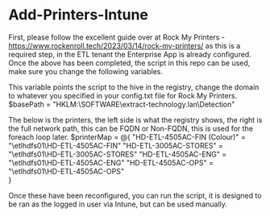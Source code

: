 # Add-Printers-Intune
First, please follow the excellent guide over at Rock My Printers - https://www.rockenroll.tech/2023/03/14/rock-my-printers/ as this is a required step, in the ETL tenant the Enterprise App is already configured.
Once the above has been completed, the script in this repo can be used, make sure you change the following variables.

This variable points the script to the hive in the registry, change the domain to whatever you specified in your config.txt file for Rock My Printers.
$basePath = "HKLM:\SOFTWARE\extract-technology.lan\Detection"

The below is the printers, the left side is what the registry shows, the right is the full network path, this can be FQDN or Non-FQDN, this is used for the foreach loop later.
$printerMap = @{
    "HD-ETL-4505AC-FIN (Colour)" = "\\etlhdfs01\HD-ETL-4505AC-FIN"
    "HD-ETL-3005AC-STORES"       = "\\etlhdfs01\HD-ETL-3005AC-STORES"
    "HD-ETL-4505AC-ENG"          = "\\etlhdfs01\HD-ETL-4505AC-ENG"
    "HD-ETL-4505AC-OPS"          = "\\etlhdfs01\HD-ETL-4505AC-OPS"    
}

Once these have been reconfigured, you can run the script, it is designed to be ran as the logged in user via Intune, but can be used manually.
